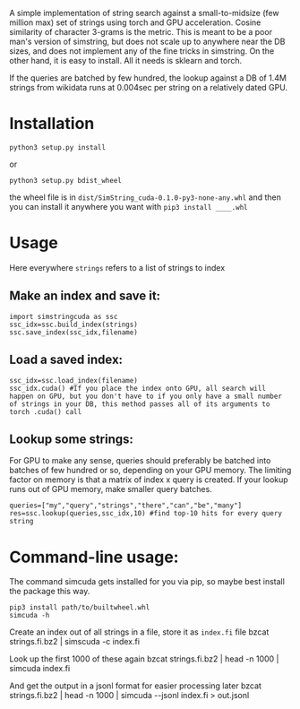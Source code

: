 A simple implementation of string search against a small-to-midsize (few million max) set of strings using torch and GPU acceleration. Cosine similarity of character 3-grams is the metric. This is meant to be a poor man's version of simstring, but does not scale up to anywhere near the DB sizes, and does not implement any of the fine tricks in simstring. On the other hand, it is easy to install. All it needs is sklearn and torch.

If the queries are batched by few hundred, the lookup against a DB of 1.4M strings from wikidata runs at 0.004sec per string on a relatively dated GPU.

# Installation

    python3 setup.py install

or

    python3 setup.py bdist_wheel

the wheel file is in `dist/SimString_cuda-0.1.0-py3-none-any.whl` and then you can install it anywhere you want with `pip3 install ____.whl`

# Usage

Here everywhere `strings` refers to a list of strings to index

## Make an index and save it:

    import simstringcuda as ssc
    ssc_idx=ssc.build_index(strings)
    ssc.save_index(ssc_idx,filename)

## Load a saved index:

    ssc_idx=ssc.load_index(filename)
    ssc_idx.cuda() #If you place the index onto GPU, all search will happen on GPU, but you don't have to if you only have a small number of strings in your DB, this method passes all of its arguments to torch .cuda() call

## Lookup some strings:

For GPU to make any sense, queries should preferably be batched into batches of few hundred or so, depending on your GPU memory. The limiting factor on memory is that a matrix of index x query is created. If your lookup runs out of GPU memory, make smaller query batches.

    queries=["my","query","strings","there","can","be","many"]
    res=ssc.lookup(queries,ssc_idx,10) #find top-10 hits for every query string


# Command-line usage:

The command simcuda gets installed for you via pip, so maybe best install the package this way.

    pip3 install path/to/builtwheel.whl
    simcuda -h

Create an index out of all strings in a file, store it as `index.fi` file
    bzcat strings.fi.bz2 | simscuda -c index.fi

Look up the first 1000 of these again
    bzcat strings.fi.bz2 | head -n 1000 | simcuda index.fi


And get the output in a jsonl format for easier processing later
    bzcat strings.fi.bz2 | head -n 1000 | simcuda --jsonl index.fi > out.jsonl

    
